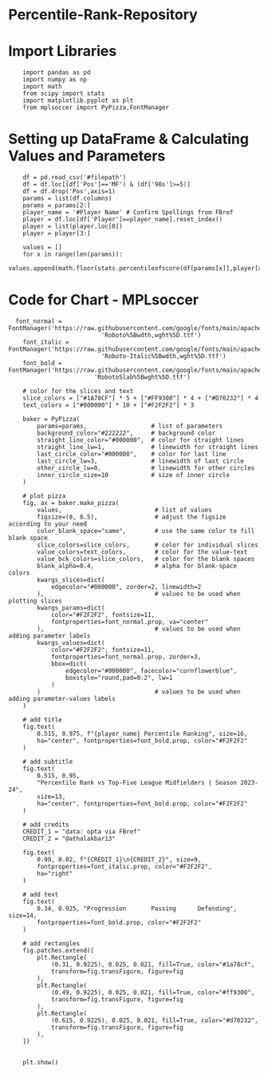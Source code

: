 # Percentile-Rank-Repository

# Import Libraries

        import pandas as pd
        import numpy as np
        import math
        from scipy import stats
        import matplotlib.pyplot as plt
        from mplsoccer import PyPizza,FontManager

# Setting up DataFrame & Calculating Values and Parameters


        df = pd.read_csv('#filepath')
        df = df.loc[(df['Pos']=='MF') & (df['90s']>=5)] 
        df = df.drop('Pos',axis=1)
        params = list(df.columns)
        params = params[2:]
        player_name = '#Player Name' # Confirm Spellings from FBref
        player = df.loc[df['Player']==player_name].reset_index()
        player = list(player.loc[0])
        player = player[3:]
    
        values = []
        for x in range(len(params)):
            values.append(math.floor(stats.percentileofscore(df[params[x]],player[x])))
            
    
# Code for Chart - MPLsoccer
      font_normal = FontManager('https://raw.githubusercontent.com/google/fonts/main/apache/roboto/'
                              'Roboto%5Bwdth,wght%5D.ttf')
        font_italic = FontManager('https://raw.githubusercontent.com/google/fonts/main/apache/roboto/'
                              'Roboto-Italic%5Bwdth,wght%5D.ttf')
        font_bold = FontManager('https://raw.githubusercontent.com/google/fonts/main/apache/robotoslab/'
                            'RobotoSlab%5Bwght%5D.ttf')
    
        # color for the slices and text
        slice_colors = ["#1A78CF"] * 5 + ["#FF9300"] * 4 + ["#D70232"] * 4
        text_colors = ["#000000"] * 10 + ["#F2F2F2"] * 3
    
        baker = PyPizza(
            params=params,                  # list of parameters
            background_color="#222222",     # background color
            straight_line_color="#000000",  # color for straight lines
            straight_line_lw=1,             # linewidth for straight lines
            last_circle_color="#000000",    # color for last line
            last_circle_lw=3,               # linewidth of last circle
            other_circle_lw=0,              # linewidth for other circles
            inner_circle_size=10            # size of inner circle
        )
    
        # plot pizza
        fig, ax = baker.make_pizza(
            values,                          # list of values
            figsize=(8, 8.5),                # adjust the figsize according to your need
            color_blank_space="same",        # use the same color to fill blank space
            slice_colors=slice_colors,       # color for individual slices
            value_colors=text_colors,        # color for the value-text
            value_bck_colors=slice_colors,   # color for the blank spaces
            blank_alpha=0.4,                 # alpha for blank-space colors
            kwargs_slices=dict(
                edgecolor="#000000", zorder=2, linewidth=2
            ),                               # values to be used when plotting slices
            kwargs_params=dict(
                color="#F2F2F2", fontsize=11,
                fontproperties=font_normal.prop, va="center"
            ),                               # values to be used when adding parameter labels
            kwargs_values=dict(
                color="#F2F2F2", fontsize=11,
                fontproperties=font_normal.prop, zorder=3,
                bbox=dict(
                    edgecolor="#000000", facecolor="cornflowerblue",
                    boxstyle="round,pad=0.2", lw=1
                )
            )                                # values to be used when adding parameter-values labels
        )
    
        # add title
        fig.text(
            0.515, 0.975, f"{player_name} Percentile Ranking", size=16,
            ha="center", fontproperties=font_bold.prop, color="#F2F2F2"
        )
    
        # add subtitle
        fig.text(
            0.515, 0.95,
            "Percentile Rank vs Top-Five League Midfielders | Season 2023-24",
            size=13,
            ha="center", fontproperties=font_bold.prop, color="#F2F2F2"
        )
    
        # add credits
        CREDIT_1 = "data: opta via FBref"
        CREDIT_2 = "@athalakbar13"
    
        fig.text(
            0.99, 0.02, f"{CREDIT_1}\n{CREDIT_2}", size=9,
            fontproperties=font_italic.prop, color="#F2F2F2",
            ha="right"
        )
    
        # add text
        fig.text(
            0.34, 0.925, "Progression       Passing      Defending", size=14,
            fontproperties=font_bold.prop, color="#F2F2F2"
        )
    
        # add rectangles
        fig.patches.extend([
            plt.Rectangle(
                (0.31, 0.9225), 0.025, 0.021, fill=True, color="#1a78cf",
                transform=fig.transFigure, figure=fig
            ),
            plt.Rectangle(
                (0.49, 0.9225), 0.025, 0.021, fill=True, color="#ff9300",
                transform=fig.transFigure, figure=fig
            ),
            plt.Rectangle(
                (0.615, 0.9225), 0.025, 0.021, fill=True, color="#d70232",
                transform=fig.transFigure, figure=fig
            ),
        ])
    
    
        plt.show()
